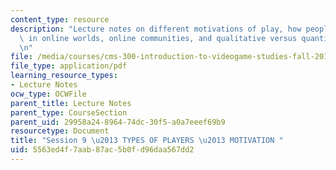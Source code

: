 ```yaml
---
content_type: resource
description: "Lecture notes on different motivations of play, how people play together\
  \ in online worlds, online communities, and qualitative versus quantitative approaches.\r\
  \n"
file: /media/courses/cms-300-introduction-to-videogame-studies-fall-2011/5563ed4f7aab87ac5b0fd96daa567dd2_MITCMS_300F11_session_9.pdf
file_type: application/pdf
learning_resource_types:
- Lecture Notes
ocw_type: OCWFile
parent_title: Lecture Notes
parent_type: CourseSection
parent_uid: 29958a24-8964-74dc-30f5-a0a7eeef69b9
resourcetype: Document
title: "Session 9 \u2013 TYPES OF PLAYERS \u2013 MOTIVATION "
uid: 5563ed4f-7aab-87ac-5b0f-d96daa567dd2
---
```

